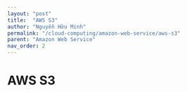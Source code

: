 ```yaml
---
layout: "post"
title:  "AWS S3"
author: "Nguyễn Hữu Minh"
permalink: "/cloud-computing/amazon-web-service/aws-s3"
parent: "Amazon Web Service"
nav_order: 2
---
```


# AWS S3
